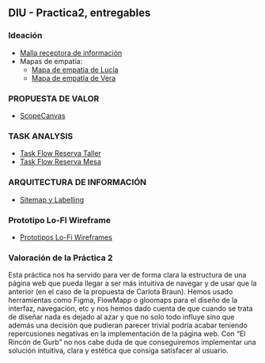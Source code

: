## DIU - Practica2, entregables

### Ideación 
* [Malla receptora de información](https://github.com/pablovegood/UX_CaseStudy/blob/master/P2/FeedbackGrid.png)
* Mapas de empatía:
    - [Mapa de empatía de Lucía](https://github.com/pablovegood/UX_CaseStudy/blob/master/P2/EmpathyMapping_Lucia.png)
    - [Mapa de empatía de Vera](https://github.com/pablovegood/UX_CaseStudy/blob/master/P2/EmpathyMapping_Vera.png)


### PROPUESTA DE VALOR
* [ScopeCanvas](https://github.com/pablovegood/UX_CaseStudy/blob/master/P2/ScopeCanvas.png)


### TASK ANALYSIS
* [Task Flow Reserva Taller](https://github.com/pablovegood/UX_CaseStudy/blob/master/P2/ReservaTaller.png)
* [Task Flow Reserva Mesa](https://github.com/pablovegood/UX_CaseStudy/blob/master/P2/ReservaMesa.png)


### ARQUITECTURA DE INFORMACIÓN
* [Sitemap y Labelling](https://github.com/pablovegood/UX_CaseStudy/blob/master/P2/Sitemap.png)


### Prototipo Lo-FI Wireframe 
* [Prototipos Lo-Fi Wireframes](https://github.com/pablovegood/UX_CaseStudy/blob/master/P2/WireFrames.png)


### Valoración de la Práctica 2
Esta práctica nos ha servido para ver de forma clara la estructura de una página web que pueda llegar a ser más intuitiva de navegar y de usar que la anterior (en el caso de la propuesta de Carlota Braun). Hemos usado herramientas como Figma, FlowMapp o gloomaps para el diseño de la interfaz, navegación, etc y nos hemos dado cuenta de que cuando se trata de diseñar nada es dejado al azar y que no solo todo influye sino que además una decisión que pudieran parecer trivial podría acabar teniendo repercusiones negativas en la implementación de la página web. Con “El Rincón de Gurb” no nos cabe duda de que conseguiremos implementar una solución intuitiva, clara y estética que consiga satisfacer al usuario.
